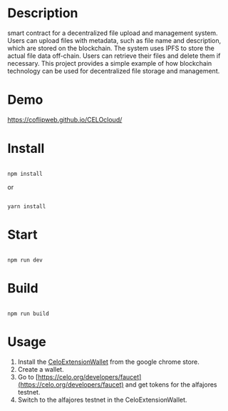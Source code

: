 # Description

smart contract for a decentralized file upload and management system. Users can upload files with metadata, such as file name and description, which are stored on the blockchain. The system uses IPFS to store the actual file data off-chain. Users can retrieve their files and delete them if necessary. This project provides a simple example of how blockchain technology can be used for decentralized file storage and management.

# Demo 

https://coflipweb.github.io/CELOcloud/


# Install

```

npm install

```

or 

```

yarn install

```

# Start

```

npm run dev

```

# Build

```

npm run build

```
# Usage
1. Install the [CeloExtensionWallet](https://chrome.google.com/webstore/detail/celoextensionwallet/kkilomkmpmkbdnfelcpgckmpcaemjcdh?hl=en) from the google chrome store.
2. Create a wallet.
3. Go to [https://celo.org/developers/faucet](https://celo.org/developers/faucet) and get tokens for the alfajores testnet.
4. Switch to the alfajores testnet in the CeloExtensionWallet.
